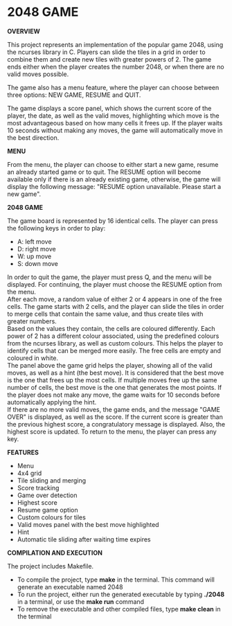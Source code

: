 # 2048 GAME
**OVERVIEW**

This project represents an implementation of the popular game 2048, using the ncurses
library in C. Players can slide the tiles in a grid in order to combine them and create
new tiles with greater powers of 2. The game ends either when the player creates the number
2048, or when there are no valid moves possible.

The game also has a menu feature, where the player can choose between three options: NEW
GAME, RESUME and QUIT.

The game displays a score panel, which shows the current score of the player, the date,
as well as the valid moves, highlighting which move is the most advantageous based on how
many cells it frees up. If the player waits 10 seconds without making any moves, the game
will automatically move in the best direction.


**MENU**

From the menu, the player can choose to either start a new game, resume an already started
game or to quit. The RESUME option will become available only if there is an already
existing game, otherwise, the game will display the following message: "RESUME option
unavailable. Please start a new game".

**2048 GAME**

The game board is represented by 16 identical cells. The player can press the following keys
in order to play:
* A: left move
* D: right move
* W: up move
* S: down move

In order to quit the game, the player must press Q, and the menu will be displayed. For
continuing, the player must choose the RESUME option from the menu.\
After each move, a random value of either 2 or 4 appears in one of the free cells.
The game starts with 2 cells, and the player can slide the tiles in order to merge cells
that contain the same value, and thus create tiles with greater numbers.\
Based on the values they contain, the cells are coloured differently. Each power of 2 has
a different colour associated, using the predefined colours from the ncurses library, as
well as custom colours. This helps the player to identify cells that can be merged more easily.
The free cells are empty and coloured in white.\
The panel above the game grid helps the player, showing all of the valid moves, as well as a hint
(the best move). It is considered that the best move is the one that frees up the most cells. If
multiple moves free up the same number of cells, the best move is the one that generates the most
points. If the player does not make any move, the game waits for 10 seconds before automatically
applying the hint.\
If there are no more valid moves, the game ends, and the message "GAME OVER" is displayed,
as well as the score. If the current score is greater than the previous highest score, a
congratulatory message is displayed. Also, the highest score is updated. To return to the
menu, the player can press any key.

**FEATURES**

* Menu
* 4x4 grid
* Tile sliding and merging
* Score tracking
* Game over detection
* Highest score
* Resume game option
* Custom colours for tiles
* Valid moves panel with the best move highlighted
* Hint
* Automatic tile sliding after waiting time expires

**COMPILATION AND EXECUTION**

The project includes Makefile.
* To compile the project, type **make** in the terminal. This command will generate an executable named
2048
* To run the project, either run the generated executable by typing **./2048** in a terminal, or use the **make
run** command
* To remove the executable and other compiled files, type **make clean** in the terminal
